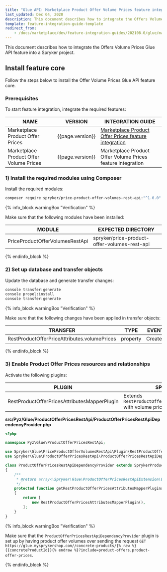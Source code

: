 ```yaml
---
title: "Glue API: Marketplace Product Offer Volume Prices feature integration"
last_updated: Dec 04, 2020
description: This document describes how to integrate the Offers Volume Prices Glue API feature into a Spryker project.
template: feature-integration-guide-template
redirect_from:
    - /docs/marketplace/dev/feature-integration-guides/202108.0/glue/marketplace-product-offer-volume-prices.html
---
```


This document describes how to integrate the Offers Volume Prices Glue API feature into a Spryker project.

## Install feature core

Follow the steps below to install the Offer Volume Prices Glue API feature core.

### Prerequisites

To start feature integration, integrate the required features:

| NAME | VERSION | INTEGRATION GUIDE |
|-|-| - |
| Marketplace Product Offer Prices | {{page.version}} | [Marketplace Product Offer Prices feature integration](/docs/marketplace/dev/feature-integration-guides/{{page.version}}/marketplace-product-offer-prices-feature-integration.html) |
| Marketplace Product Offer Volume Prices | {{page.version}} | Marketplace Product Offer Volume Prices feature integration <!---LINK--> |

### 1) Install the required modules using Composer

Install the required modules:

```bash
composer require spryker/price-product-offer-volumes-rest-api:"^1.0.0" --update-with-dependencies
```

{% info_block warningBox "Verification" %}

Make sure that the following modules have been installed:

| MODULE | EXPECTED DIRECTORY |
|-|-|
| PriceProductOfferVolumesRestApi | spryker/price-product-offer-volumes-rest-api |

{% endinfo_block %}

### 2) Set up database and transfer objects

Update the database and generate transfer changes:

```bash
console transfer:generate
console propel:install
console transfer:generate
```

{% info_block warningBox "Verification" %}

Make sure that the following changes have been applied in transfer objects:

| TRANSFER | TYPE | EVENT | PATH |
|-|-|-|-|
| RestProductOfferPriceAttributes.volumePrices | property | Created | src/Generated/Shared/Transfer/RestProductOffersAttributesTransfer |

{% endinfo_block %}

### 3) Enable Product Offer Prices resources and relationships

Activate the following plugins:

| PLUGIN | SPECIFICATION | PREREQUISITES | NAMESPACE |
|-|-|-|-|
| RestProductOfferPricesAttributesMapperPlugin | Extends `RestProductOfferPricesAttributesTransfer` with volume price data. |  | Spryker\Glue\PriceProductOfferVolumesRestApi\Plugin |

**src/Pyz/Glue/ProductOfferPricesRestApi/ProductOfferPricesRestApiDependencyProvider.php**

```php
<?php

namespace Pyz\Glue\ProductOfferPricesRestApi;

use Spryker\Glue\PriceProductOfferVolumesRestApi\Plugin\RestProductOfferPricesAttributesMapperPlugin;
use Spryker\Glue\ProductOfferPricesRestApi\ProductOfferPricesRestApiDependencyProvider as SprykerProductPricesRestApiDependencyProvider;

class ProductOfferPricesRestApiDependencyProvider extends SprykerProductPricesRestApiDependencyProvider
{
    /**
     * @return array<\Spryker\Glue\ProductOfferPricesRestApiExtension\Dependency\Plugin\RestProductOfferPricesAttributesMapperPluginInterface>
     */
    protected function getRestProductOfferPricesAttributesMapperPlugins(): array
    {
        return [
            new RestProductOfferPricesAttributesMapperPlugin(),
        ];
    }
}
```

{% info_block warningBox "Verification" %}

Make sure that the `ProductOfferPricesRestApiDependencyProvider` plugin is set up by having product offer volumes over sending the request `GET https://glue.mysprykershop.com//concrete-products/{% raw %}{{concreteProductId}}{% endraw %}?include=product-offers,product-offer-prices`.

{% endinfo_block %}
